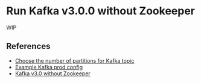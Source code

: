 # Run Kafka v3.0.0 without Zookeeper 

WIP

## References

* [Choose the number of partitions for Kafka topic](
https://www.confluent.io/blog/how-choose-number-topics-partitions-kafka-cluster/)
* [Example Kafka prod config](
https://kafka.apache.org/documentation/#prodconfig)
* [Kafka v3.0 without Zookeeper](https://github.com/apache/kafka/blob/trunk/config/kraft/README.md)
